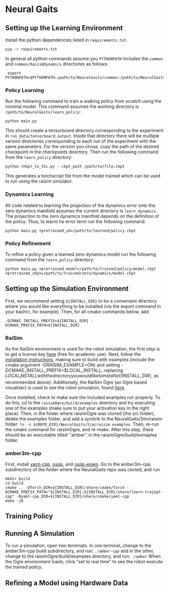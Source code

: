 # Neural Gaits
## Setting up the Learning Environment
Install the python dependencies listed in ``requirements.txt``.
```
pip -r requirements.txt
```

In general all python commands assume you ``PYTHONPATH`` includes the 
``common`` and ``common/RaisimDynamics`` directories as follows:

```
 export PYTHONPATH=$PYTHONPATH:/path/to/NeuralGaits/common:/path/to/NeuralGaits/common/RaiSimDynamics
```

### Policy Learning

Run the following command to train a walking policy from scratch using the 
nominal model. This command assumes the working directory is 
``/path/to/NeuralGaits/learn_policy``:

```
python main.py
```

This should create a tensorboard directory corresponding to the experiment 
in ``run_data/tensorboard_output``. Inside that directory there will be 
multiple version directories corresponding to each run of the experiment 
with the same parameters. For the version you chose, copy the path of the 
desired checkpoint in the checkpoints directory. Then run the following 
command from the ``learn_policy`` directory:

```
python chkpt_to_thc.py --ckpt_path /path/to/file.ckpt
```

This generates a torchscript file from the model trained which can be used 
to run using the raisim simulator.

### Dynamics Learning

All code related to learning the projection of the dynamics error onto the 
zero dynamics manifold assumes the current directory is ``learn_dynamics``. The 
projection to the zero dynamics manifold depends on the definition of the 
policy. Thus, to learnt he error term run the following command:

```
python main.py +pretrained_yd=/path/to/learned/policy.ckpt
```

### Policy Refinement

To refine a policy given a learned zero dynamics model run the following 
command from the ``learn_policy`` directory:

```
python main.py +pretrained_model=/path/to/trained/policy/model.ckpt +pretrained_zdyn=/path/to/trained/zero/dynamics/model.ckpt
```

## Setting up the Simulation Environment
First, we recommend setting ```${INSTALL_DIR}``` to be a convenient directory where you would like everything to be installed (via the export command in your bashrc, for example). Then, for all cmake commands below, add
```
-DCMAKE_INSTALL_PREFIX=${INSTALL_DIR} -DCMAKE_PREFIX_PATH=${INSTALL_DIR}
```
### RaiSim
As the RaiSim environment is used for the robot simulation, the first step is to get a license key [here](https://raisim.com/sections/License.html) (free for academic use). Next, follow the [installation instructions](https://raisim.com/sections/Installation.html), making sure to build with examples (include the cmake argument -DRAISIM_EXAMPLE=ON) and setting -DCMAKE_INSTALL_PREFIX=$LOCAL_INSTALL, replacing $LOCAL_INSTALL with the directory you would like to install to (${INSTALL_DIR}, as recommended above). Additionally, the RaiSim Ogre (an Ogre based visualizer) is used to see the robot simulation, found [here](https://github.com/raisimTech/raisimOgre).

Once installed, check to make sure the included examples run properly. To do this, cd to the ```raisimOgre/build/examples``` directory and try executing one of the examples (make sure to put your activation key in the right place). Then, in the folder where raisimOgre was cloned (the src folder), delete the examples folder, and add a symlink to the NeuralGaits/Sim/raisim folder:
```ln -s ${REPO_DIR}/NeuralGaits/Sim/raisim examples```.
Then, re-run the cmake command for raisimOgre, and re-make. After this step, there should be an executable titled ''amber'' in the raisimOgre/build/exmaples folder.
### amber3m-cpp
First, install [yaml-cpp](https://github.com/jbeder/yaml-cpp), [osqp](https://osqp.org/docs/get_started/sources.html), and [osqp-eigen](https://github.com/robotology/osqp-eigen). Go to the amber3m-cpp subdirectory of the folder where the NeuralGaits repo was cloned, and run
```
mkdir build
cd build
cmake .. -DTorch_DIR=${INSTALL_DIR}/share/cmake/Torch -DCMAKE_PREFIX_PATH="${INSTALL_DIR};${INSTALL_DIR}/share/learn-trajopt-cpp" -Dyaml-cpp_DIR=${INSTALL_DIR}/share/cmake/yaml-cpp
make -j8
```

## Training Policy

## Running A Simulation
To run a simulation, open two terminals. In one terminal, change to the amber3m-cpp build subdirectory, and run:
```./amber-cpp```
and in the other, change to the raisimOgre/build/examples directory, and run:
```./amber```
When the Ogre environment loads, click "set to real time" to see the robot execute the trained policy.
## Refining a Model using Hardware Data

